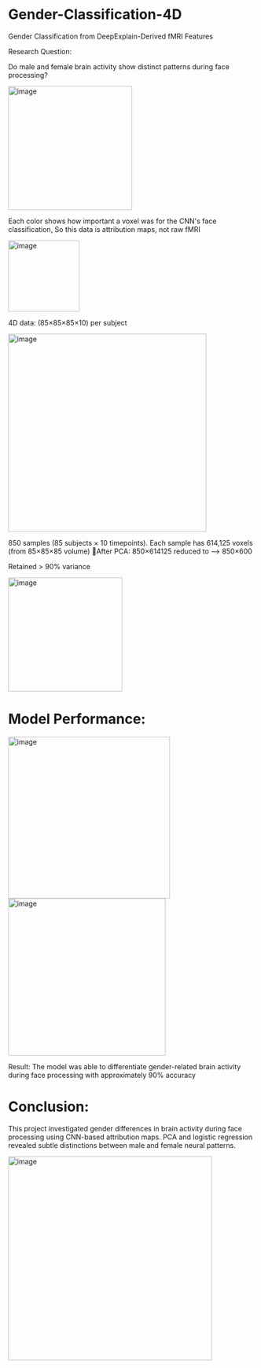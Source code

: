 # Gender-Classification-4D
Gender Classification from DeepExplain-Derived fMRI Features

Research Question:

Do male and female brain activity show distinct patterns during face processing?



<img width="252" alt="image" src="https://github.com/user-attachments/assets/a9f80fdd-2fbb-4af8-b151-55cabe3f3c8f" />


Each color shows how important a voxel was for the CNN's face classification, So this data is attribution maps, not raw fMRI


<img width="145" alt="image" src="https://github.com/user-attachments/assets/7a18acfa-88ff-4bb2-8f6e-14371c6d70c2" />


4D data: (85×85×85×10) per subject




<img width="403" alt="image" src="https://github.com/user-attachments/assets/d6ced543-3db0-4ebc-8368-7540cf92584f" />


850 samples (85 subjects × 10 timepoints). Each sample has 614,125 voxels (from 85×85×85 volume) After PCA: 850×614125 reduced to --> 850×600

Retained > 90% variance

<img width="232" alt="image" src="https://github.com/user-attachments/assets/fd6f4c94-e699-4034-a0d6-15e54dfa01ba" />


# Model Performance:

<img width="329" alt="image" src="https://github.com/user-attachments/assets/3bd6059e-8053-4efa-a96c-665fe8eaa573" />


<img width="320" alt="image" src="https://github.com/user-attachments/assets/717a8b9d-b90e-41ad-951d-227d01da6f17" />


Result: The model was able to differentiate gender-related brain activity during face processing with approximately 90% accuracy


# Conclusion:

This project investigated gender differences in brain activity during face processing using CNN-based attribution maps. PCA and logistic regression revealed subtle distinctions between male and female neural patterns.


<img width="415" alt="image" src="https://github.com/user-attachments/assets/5d3a4ca0-59ab-4933-a9a0-1bf1265de232" />





